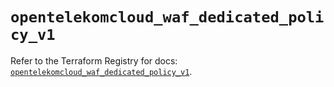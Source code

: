 # `opentelekomcloud_waf_dedicated_policy_v1`

Refer to the Terraform Registry for docs: [`opentelekomcloud_waf_dedicated_policy_v1`](https://registry.terraform.io/providers/opentelekomcloud/opentelekomcloud/1.36.27/docs/resources/waf_dedicated_policy_v1).
